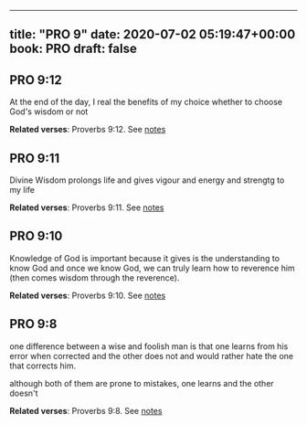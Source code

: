 
---
title: "PRO 9"
date: 2020-07-02 05:19:47+00:00
book: PRO
draft: false
---

## PRO 9:12

At the end of the day, I real the benefits of my choice whether to choose God's wisdom or not

**Related verses**: Proverbs 9:12. See [notes](https://my.bible.com/notes/3464588954094526919)


## PRO 9:11

Divine Wisdom prolongs life and gives vigour and energy and strengtg to my life

**Related verses**: Proverbs 9:11. See [notes](https://my.bible.com/notes/3464588572664521148)


## PRO 9:10

Knowledge of God is important because it gives is the understanding to know God and once we know God, we can truly learn how to reverence him (then comes wisdom through the reverence).

**Related verses**: Proverbs 9:10. See [notes](https://my.bible.com/notes/3464583648182526356)


## PRO 9:8

one difference between a wise and foolish man is that one learns from his error when corrected and the other does not and would rather hate the one that corrects him. 

although both of them are prone to mistakes, one learns and the other doesn't

**Related verses**: Proverbs 9:8. See [notes](https://my.bible.com/notes/3464579537311621479)

